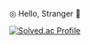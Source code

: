 ◎ Hello, Stranger 👋

[![Solved.ac Profile](http://mazassumnida.wtf/api/generate_badge?boj=vyu)](https://solved.ac/vyu)
